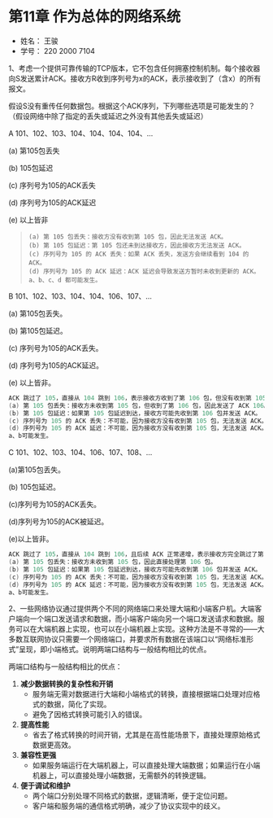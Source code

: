 # 第11章 作为总体的网络系统



- 姓名： 王骏
- 学号： 220 2000 7104

1、考虑一个提供可靠传输的TCP版本，它不包含任何拥塞控制机制。每个接收器向S发送累计ACK。接收方R收到序列号为x的ACK，表示接收到了（含x）的所有报文。

假设S没有重传任何数据包。根据这个ACK序列，下列哪些选项是可能发生的？（假设网络中除了指定的丢失或延迟之外没有其他丢失或延迟）

A 101、102、103、104、104、104、104、…

(a) 第105包丢失

(b) 105包延迟

(c) 序列号为105的ACK丢失

(d) 序列号为105的ACK延迟

(e) 以上皆非

> ```
> (a) 第 105 包丢失：接收方没有收到第 105 包，因此无法发送 ACK。
> (b) 第 105 包延迟：第 105 包还未到达接收方，因此接收方无法发送 ACK。
> (c) 序列号为 105 的 ACK 丢失：如果 ACK 丢失，发送方会继续看到 104 的 ACK。
> (d) 序列号为 105 的 ACK 延迟：ACK 延迟会导致发送方暂时未收到更新的 ACK。
> a、b、c、d 都可能发生。
> ```
>
> 
>

B 101、102、103、104、104、106、107、…

(a) 第105包丢失。

(b) 第105包延迟。

(c) 序列号为105的ACK丢失。

(d) 序列号为105的ACK延迟。

(e) 以上皆非。

```c
ACK 跳过了 105，直接从 104 跳到 106，表示接收方收到了第 106 包，但没有收到第 105 包。
(a) 第 105 包丢失：接收方未收到第 105 包，但收到了第 106 包，因此发送了 ACK 106。
(b) 第 105 包延迟：如果第 105 包延迟到达，接收方可能先收到第 106 包并发送 ACK。
(c) 序列号为 105 的 ACK 丢失：不可能，因为接收方没有收到第 105 包，无法发送 ACK。
(d) 序列号为 105 的 ACK 延迟：不可能，因为接收方没有收到第 105 包，无法发送 ACK。
a、b可能发生。
```

C 101、102、103、104、106、107、108、…

(a)第105包丢失。

(b) 105包延迟。

(c)序列号为105的ACK丢失。

(d)序列号为105的ACK被延迟。

(e)以上皆非。

```c
ACK 跳过了 105，直接从 104 跳到 106，且后续 ACK 正常递增，表示接收方完全跳过了第 105 包。
(a) 第 105 包丢失：接收方未收到第 105 包，因此直接处理第 106 包。
(b) 第 105 包延迟：如果第 105 包延迟到达，接收方可能先收到第 106 包并发送 ACK。
(c) 序列号为 105 的 ACK 丢失：不可能，因为接收方没有收到第 105 包，无法发送 ACK。
(d) 序列号为 105 的 ACK 延迟：不可能，因为接收方没有收到第 105 包，无法发送 ACK。
a、b可能发生。
```

2、一些网络协议通过提供两个不同的网络端口来处理大端和小端客户机。大端客户端向一个端口发送请求和数据，而小端客户端向另一个端口发送请求和数据。服务可以在大端机器上实现，也可以在小端机器上实现。这种方法是不寻常的——大多数互联网协议只需要一个网络端口，并要求所有数据在该端口以“网络标准形式”呈现，即小端格式。说明两端口结构与一般结构相比的优点。

两端口结构与一般结构相比的优点：

1. **减少数据转换的复杂性和开销**
   - 服务端无需对数据进行大端和小端格式的转换，直接根据端口处理对应格式的数据，简化了实现。
   - 避免了因格式转换可能引入的错误。
2. **提高性能**
   - 省去了格式转换的时间开销，尤其是在高性能场景下，直接处理原始格式数据更高效。
3. **兼容性更强**
   - 如果服务端运行在大端机器上，可以直接处理大端数据；如果运行在小端机器上，可以直接处理小端数据，无需额外的转换逻辑。
4. **便于调试和维护**
   - 两个端口分别处理不同格式的数据，逻辑清晰，便于定位问题。
   - 客户端和服务端的通信格式明确，减少了协议实现中的歧义。